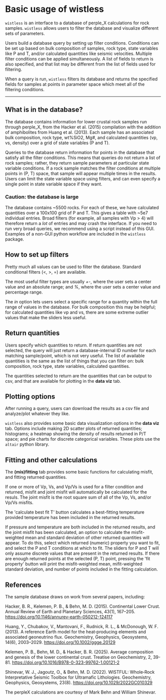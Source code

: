 # Basic usage of wistless
`wistless` is an interface to a database of perple\_X calculations for rock samples. `wistless` allows users to filter the database and visualize different sets of parameters.

Users build a database query by setting up filter conditions. Conditions can be set up based on bulk composition of samples, rock type, state variables like P and T, and/or calculated quantities like seismic velocities. Multiple filter conditions can be applied simultaneously. A list of fields to return is also specified, and that list may be different from the list of fields used for filtering.

When a query is run, `wistless` filters its database and returns the specified fields for samples at points in parameter space which meet all of the filtering conditions.

***

## What is in the database?
The database contains information for lower crustal rock samples run through perple\_X, from the Hacker et al. (2015) compilation with the addition of amphibolites from Huang et al. (2013). Each sample has an associated bulk composition, rock type, wt%SiO2, Mg#, and calculated quantities (vp, vs, density) over a grid of state variables (P and T). 

Queries to the database return information for points in the database that satisfy all the filter conditions. This means that queries do not return a list of rock samples; rather, they return sample parameters at particular state variable conditions. If a rock sample matches the filter conditions at multiple points in (P, T) space, that sample will appear multiple times in the results. Users can limit the state variable space using filters, and can even specify a single point in state variable space if they want.

### Caution: the database is large
The database contains ~5500 rocks. For each of these, we have calculated quantities over a 100x100 grid of P and T. This gives a table with ~5e7 individual entries. Broad filters (for example, all samples with Vp > 4) will therefore return a *lot* of entries and may crash the interface. If you need to run very broad queries, we recommend using a script instead of this GUI. Examples of a non-GUI python workflow are included in the `wistless` package.

## How to set up filters
Pretty much all values can be used to filter the database. Standard conditional filters (<, >, =) are available.

The most useful filter types are usually *+-*, where the user sets a center value and an absolute range; and *%*, where the user sets a center value and percentage range. 

The *in* option lets users select a specific range for a quantity within the full range of values in the database. For bulk composition this may be helpful; for calculated quantities like vp and vs, there are some extreme outlier values that make the sliders less useful.

## Return quantities
Users specify which quantities to return. If return quantities are not selected, the query will just return a database-internal ID number for each matching sample/point, which is not very useful. The list of available quantities is the same as the list of things that you can filter on: bulk composition, rock type, state variables, calculated quantities. 

The quantities selected to return are the quantities that can be output to csv, and that are available for plotting in the **data viz** tab.

## Plotting options
After running a query, users can download the results as a csv file and analyze/plot whatever they like. 

`wistless` also provides some basic data visualization options in the **data viz** tab. Options include making 2D scatter plots of returned quantities; histograms; a heatmap showing the density of results returned in P/T space; and pie charts for discrete categorical variables. These plots use the `altair` python library.

## Fitting and other calculations
The **(mis)fitting** tab provides some basic functions for calculating misfit, and fitting returned quantities.

If one or more of Vp, Vs, and Vp/Vs is used for a filter condition and returned, misfit and joint misfit will automatically be calculated for the resuls. The joint misfit is the root square sum of all of the Vp, Vs, and/or Vp/Vs misfits.

The 'calculate best fit T' button calculates a best-fitting temperature provided temperature has been included in the returned results.

If pressure and temperature are both included in the returned results, and the joint misfit has been calculated, an option to calculate the misfit-weighted mean and standard deviation of other returned quantities will appear. To do this, select which returned (numeric) property you want to fit, and select the P and T conditions at which to fit. The sliders for P and T will only assume discrete values that are present in the returned results. If there are enough returned points at the selected (P, T) point, pressing the 'fit property' button will print the misfit-weighted mean, mifit-weighted standard deviation, and number of points included in the fitting calculation.

## References

The sample database draws on work from several papers, including:

Hacker, B. R., Kelemen, P. B., & Behn, M. D. (2015). Continental Lower Crust. Annual Review of Earth and Planetary Sciences, 43(1), 167–205. https://doi.org/10.1146/annurev-earth-050212-124117

Huang, Y., Chubakov, V., Mantovani, F., Rudnick, R. L., & McDonough, W. F. (2013). A reference Earth model for the heat‐producing elements and associated geoneutrino flux. Geochemistry, Geophysics, Geosystems, 14(6), 2003–2029. https://doi.org/10.1002/ggge.20129

Kelemen, P. B., Behn, M. D., & Hacker, B. R. (2025). Average composition and genesis of the lower continental crust. Treatise on Geochemistry, 2, 39-81. https://doi.org/10.1016/B978-0-323-99762-1.00121-2

Shinevar, W. J., Jagoutz, O., & Behn, M. D. (2022). WISTFUL: Whole‐Rock Interpretative Seismic Toolbox for Ultramafic Lithologies. Geochemistry, Geophysics, Geosystems, 23(8). https://doi.org/10.1029/2022GC010329

The perpleX calculations are courtesy of Mark Behn and William Shinevar.

